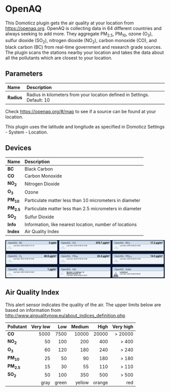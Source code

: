 # OpenAQ
This Domoticz plugin gets the air quality at your location from https://openaq.org. 
OpenAQ is collecting data in 64 different countries and always seeking to add more. They aggregate PM<sub>2.5</sub>, PM<sub>10</sub>, ozone (O<sub>3</sub>), sulfur dioxide (SO<sub>2</sub>), nitrogen dioxide (NO<sub>2</sub>), carbon monoxide (CO), and black carbon (BC) from real-time government and research grade sources.
The plugin scans the stations nearby your location and takes the data about all the pollutants which are closest to your location.

## Parameters
| Name       | Description                                                              |
| :---       | :---                                                                     |
| **Radius** | Radius in kilometers from your location defined in Settings. Default: 10 |

Check https://openaq.org/#/map to see if a source can be found at your location.

This plugin uses the latitude and longitude as specified in Domoticz Settings - System - Location.

## Devices
| Name                 | Description                                              |
| :---                 | :---                                                     |
| **BC**               | Black Carbon                                             |
| **CO**               | Carbon Monoxide                                          |
| **NO<sub>2</sub>**   | Nitrogen Dioxide                                         |
| **O<sub>3</sub>**    | Ozone                                                    |
| **PM<sub>10</sub>**  | Particulate matter less than 10 micrometers in diameter  |
| **PM<sub>2.5</sub>** | Particulate matter less than 2.5 micrometers in diameter |
| **SO<sub>2</sub>**   | Sulfur Dioxide                                           |
| **Info**             | Information, like nearest location, number of locations  |
| **Index**            | Air Quality Index                                        |

![OpenAQ](./images/Knipsel.PNG)

## Air Quality Index
This alert sensor indicates the quality of the air. The upper limits below are based on information from http://www.airqualitynow.eu/about_indices_definition.php

| Pollutant            | Very low |     Low  |    Medium |     High | Very high |
| :---                 |     ---: |     ---: |      ---: |     ---: |      ---: |
| **CO**               |     5000 |     7500 |     10000 |    20000 |   > 20000 |
| **NO<sub>2</sub>**   |       50 |      100 |       200 |      400 |     > 400 |
| **O<sub>3</sub>**    |       60 |      120 |       180 |      240 |     > 240 |
| **PM<sub>10</sub>**  |       25 |       50 |        90 |      180 |     > 180 |
| **PM<sub>2.5</sub>** |       15 |       30 |        55 |      110 |     > 110 |
| **SO<sub>2</sub>**   |       50 |      100 |       350 |      500 |     > 500 |
|                      |     gray |    green |    yellow |   orange |       red |
